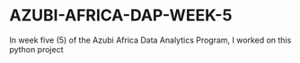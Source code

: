 # AZUBI-AFRICA-DAP-WEEK-5
In week five (5) of the Azubi Africa Data Analytics Program, I worked on this python project
